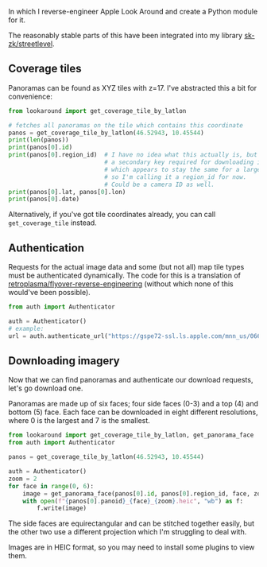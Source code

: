 In which I reverse-engineer Apple Look Around and create a Python module for it.

The reasonably stable parts of this have been integrated into my library [sk-zk/streetlevel](https://github.com/sk-zk/streetlevel/).

## Coverage tiles
Panoramas can be found as XYZ tiles with z=17. I've abstracted this a bit for convenience:

```python
from lookaround import get_coverage_tile_by_latlon

# fetches all panoramas on the tile which contains this coordinate
panos = get_coverage_tile_by_latlon(46.52943, 10.45544)
print(len(panos))
print(panos[0].id)
print(panos[0].region_id)  # I have no idea what this actually is, but it's
                           # a secondary key required for downloading images
                           # which appears to stay the same for a large region,
                           # so I'm calling it a region_id for now.
                           # Could be a camera ID as well.
print(panos[0].lat, panos[0].lon)
print(panos[0].date)
```

Alternatively, if you've got tile coordinates already, you can call `get_coverage_tile` instead.

## Authentication
Requests for the actual image data and some (but not all) map tile types must be authenticated dynamically.
The code for this is a translation of [retroplasma/flyover-reverse-engineering](https://github.com/retroplasma/flyover-reverse-engineering) (without which
none of this would've been possible).

```python
from auth import Authenticator

auth = Authenticator()
# example:
url = auth.authenticate_url("https://gspe72-ssl.ls.apple.com/mnn_us/0665/1337/7609/6445/9400/1095101453/t/0/2")
```

## Downloading imagery
Now that we can find panoramas and authenticate our download requests, let's go download one.

Panoramas are made up of six faces; four side faces (0-3) and a top (4) and bottom (5) face.
Each face can be downloaded in eight different resolutions, where 0 is the largest and 7 is the smallest.

```python
from lookaround import get_coverage_tile_by_latlon, get_panorama_face
from auth import Authenticator

panos = get_coverage_tile_by_latlon(46.52943, 10.45544)

auth = Authenticator()
zoom = 2
for face in range(0, 6):
    image = get_panorama_face(panos[0].id, panos[0].region_id, face, zoom, auth)
    with open(f"{panos[0].panoid}_{face}_{zoom}.heic", "wb") as f:
        f.write(image)
```

The side faces are equirectangular and can be stitched together easily, but the other two use a different projection
which I'm struggling to deal with.

Images are in HEIC format, so you may need to install some plugins to view them.
